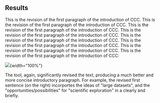 ## Results

This is the revision of the first paragraph of the introduction of CCC.
This is the revision of the first paragraph of the introduction of CCC.
This is the revision of the first paragraph of the introduction of CCC.
This is the revision of the first paragraph of the introduction of CCC.
This is the revision of the first paragraph of the introduction of CCC.
This is the revision of the first paragraph of the introduction of CCC.
This is the revision of the first paragraph of the introduction of CCC.
This is the revision of the first paragraph of the introduction of CCC:

![
](images/diffs/introduction/ccc-paragraph-01.svg "Diffs - CCC introduction paragraph 01"){width="100%"}

The tool, again, significantly revised the text, producing a much better and more concise introductory paragraph.
For example, the revised first sentence (on the right) incorportes the ideas of "large datasets", and the "opportunities/possibilities" for "scientific exploration" in a clearly and briefly.
